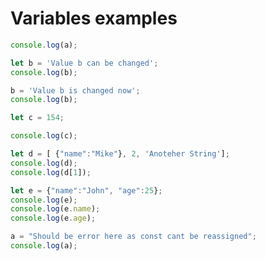 # Variables examples

```javascript const a = 'Value a canot be changed';
console.log(a);

let b = 'Value b can be changed';
console.log(b);

b = 'Value b is changed now';
console.log(b);

let c = 154;

console.log(c);

let d = [ {"name":"Mike"}, 2, 'Anoteher String'];
console.log(d);
console.log(d[1]);

let e = {"name":"John", "age":25};
console.log(e);
console.log(e.name);
console.log(e.age);

a = "Should be error here as const cant be reassigned";
console.log(a); 
```
